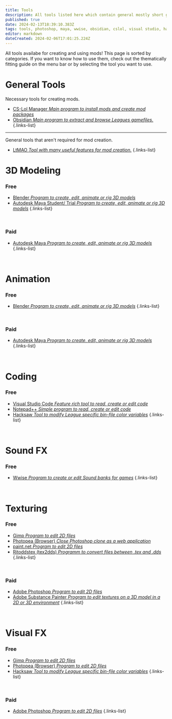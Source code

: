 ```yaml
---
title: Tools
description: All tools listed here which contain general mostly short guides.
published: true
date: 2024-02-13T18:39:10.383Z
tags: tools, photoshop, maya, wwise, obsidian, cslol, visual studio, hacksaw, blender, ltmao, gimp
editor: markdown
dateCreated: 2024-02-06T17:01:25.224Z
---
```


All tools availabe for creating and using mods! This page is sorted by categories. If you want to know how to use them, check out the thematically fitting guide on the menu bar or by selecting the tool you want to use.

# General Tools

Necessary tools for creating mods.

-   [CS-Lol Manager *Main program to install mods and create mod packages*](/core-guides/tools-landing/cslolmanager)
-   [Obsidian *Main program to extract and browse Leagues gamefiles.*](/core-guides/tools-landing/obsidian)
{.links-list}
---
General tools that aren't required for mod creation.
- [LtMAO *Tool with many useful features for mod creation.*](/core-guides/tools-landing/LtMAO)
{.links-list}
# 3D Modeling

### Free

-   [Blender *Program to create, edit, animate or rig 3D models*](/core-guides/tools/blender)
-   [Autodesk Maya Student/ Trial *Program to create, edit, animate or rig 3D models*](/core-guides/tools-landing/maya)
{.links-list}

<br>

### Paid

-   [Autodesk Maya *Program to create, edit, animate or rig 3D models*](/core-guides/tools-landing/maya)
{.links-list}

<br>

# Animation

### Free

- [Blender *Program to create, edit, animate or rig 3D models*](/core-guides/tools-landing/blender)
{.links-list}

<br>

### Paid

-   [Autodesk Maya *Program to create, edit, animate or rig 3D models*](/core-guides/tools-landing/maya)
{.links-list}

<br>

# Coding

### Free

-   [Visual Studio Code *Feature rich tool to read, create or edit code*](/core-guides/tools-landing/visual-studio)
-   [Notepad++ *Simple program to read, create or edit code*](/core-guides/tools-landing/notepadplusplus)
-   [Hacksaw *Tool to modify League specific bin-file color variables*](/core-guides/tools-landing/hacksaw)
{.links-list}

<br>

# Sound FX

### Free

-   [Wwise *Program to create or edit Sound banks for games*](/core-guides/tools-landing/wwise)
{.links-list}

<br>

# Texturing

### Free

-   [Gimp *Program to edit 2D files*](/core-guides/tools-landing/gimp)
-   [Photopea (Browser) *Close Photoshop clone as a web application*](https://www.photopea.com/)
-   [paint.net *Program to edit 2D files*](/core-guides/tools-landing/paintdotnet)
-   [Ritoddstex (tex2dds) *Programm to convert files between .tex and .dds*](/core-guides/tools/ritoddstex)
{.links-list}

<br>

### Paid

-   [Adobe Photoshop *Program to edit 2D files*](/core-guides/tools-landing/adobe/photoshop)
-   [Adobe Substance Painter *Program to edit textures on a 3D model in a 2D or 3D environment*](/core-guides/tools-landing/adobe/substance-painter)
{.links-list}

<br>

# Visual FX

### Free

-   [Gimp *Program to edit 2D files*](/core-guides/tools-landing/gimp)
-   [Photopea (Browser) *Program to edit 2D files*](https://www.photopea.com/)
-   [Hacksaw *Tool to modify League specific bin-file color variables*](/core-guides/tools-landing/hacksaw)
{.links-list}

<br>

### Paid

-  [Adobe Photoshop *Program to edit 2D files*](/core-guides/tools-landing/adobe/photoshop)
{.links-list}